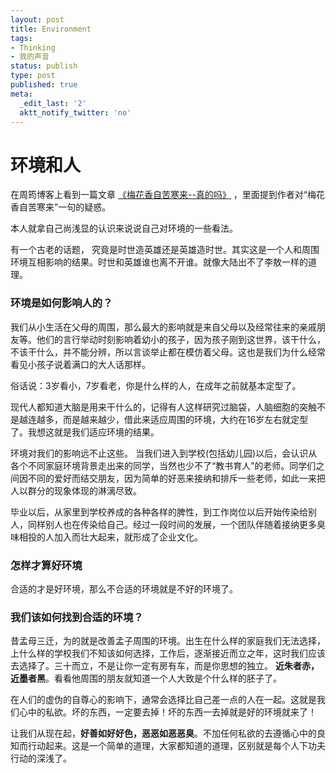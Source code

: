 ```yaml
---
layout: post
title: Environment
tags:
- Thinking
- 我的声音
status: publish
type: post
published: true
meta:
  _edit_last: '2'
  aktt_notify_twitter: 'no'
---
```

<h1>环境和人</h1>
在周筠博客上看到一篇文章
<a href="http://yeka.blogbus.com/logs/34772397.html" target="_blank">《梅花香自苦寒来--真的吗》</a> ，里面提到作者对“梅花香自苦寒来”一句的疑惑。

本人就拿自己尚浅显的认识来说说自己对环境的一些看法。

有一个古老的话题， 究竟是时世造英雄还是英雄造时世。其实这是一个人和周围环境互相影响的结果。时世和英雄谁也离不开谁。就像大陆出不了李敖一样的道理。

<h3>环境是如何影响人的？</h3>
我们从小生活在父母的周围，那么最大的影响就是来自父母以及经常往来的亲戚朋友等。他们的言行举动时刻影响着幼小的孩子，因为孩子刚到这世界，该干什么，不该干什么，并不能分辨，所以言谈举止都在模仿着父母。这也是我们为什么经常看见小孩子说着满口的大人话那样。

俗话说：3岁看小，7岁看老，你是什么样的人，在成年之前就基本定型了。

现代人都知道大脑是用来干什么的，记得有人这样研究过脑袋，人脑细胞的突触不是越连越多，而是越来越少，借此来适应周围的环境，大约在16岁左右就定型了。我想这就是我们适应环境的结果。

环境对我们的影响远不止这些。
当我们进入到学校(包括幼儿园)以后，会认识从各个不同家庭环境背景走出来的同学，当然也少不了“教书育人”的老师。同学们之间因不同的爱好而结交朋友，因为简单的好恶来接纳和排斥一些老师，如此一来把人以群分的现象体现的淋漓尽致。

毕业以后，从家里到学校养成的各种各样的脾性，到工作岗位以后开始传染给别人，同样别人也在传染给自己。经过一段时间的发展，一个团队伴随着接纳更多臭味相投的人加入而壮大起来，就形成了企业文化。

<h3>怎样才算好环境</h3>
合适的才是好环境，那么不合适的环境就是不好的环境了。

<h3>我们该如何找到合适的环境？</h3>
昔孟母三迁，为的就是改善孟子周围的环境。出生在什么样的家庭我们无法选择，上什么样的学校我们不知该如何选择，工作后，逐渐接近而立之年，这时我们应该去选择了。三十而立，不是让你一定有房有车，而是你思想的独立。
<strong>
近朱者赤，近墨者黑</strong>。看看他周围的朋友就知道一个人大致是个什么样的胚子了。

在人们的虚伪的自尊心的影响下，通常会选择比自己差一点的人在一起。这就是我们心中的私欲。坏的东西，一定要去掉！坏的东西一去掉就是好的环境就来了！

让我们从现在起，<strong>好善如好好色，恶恶如恶恶臭</strong>。不加任何私欲的去遵循心中的良知而行动起来。这是一个简单的道理，大家都知道的道理，区别就是每个人下功夫行动的深浅了。
